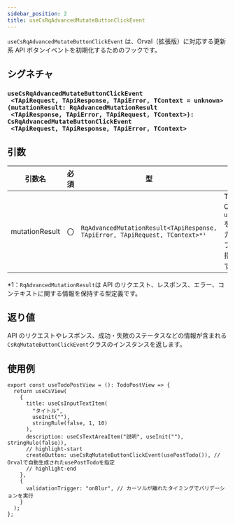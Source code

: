 ```yaml
---
sidebar_position: 2
title: useCsRqAdvancedMutateButtonClickEvent
---
```


`useCsRqAdvancedMutateButtonClickEvent` は、Orval（拡張版）に対応する更新系 API ボタンイベントを初期化するためのフックです。

## シグネチャ

<h3>
  <code>useCsRqAdvancedMutateButtonClickEvent<br/>&nbsp;&lt;TApiRequest, TApiResponse, TApiError, TContext = unknown><br/>(mutationResult: RqAdvancedMutationResult<br/>&nbsp;&lt;TApiResponse, TApiError, TApiRequest, TContext>):<br/>CsRqAdvancedMutateButtonClickEvent<br/>&nbsp;&lt;TApiRequest, TApiResponse, TApiError, TContext></code>
</h3>

## 引数

| 引数名         | 必須 | 型                                                                           | 説明                                                               |
| -------------- | ---- | ---------------------------------------------------------------------------- | ------------------------------------------------------------------ |
| mutationResult | 〇   | `RqAdvancedMutationResult<TApiResponse, TApiError, TApiRequest, TContext>*¹` | TanStack Query の `useMutate` を使ったカスタムフックを指定します。 |

\*1：`RqAdvancedMutationResult`は API のリクエスト、レスポンス、エラー、コンテキストに関する情報を保持する型定義です。

## 返り値

API のリクエストやレスポンス、成功・失敗のステータスなどの情報が含まれる`CsRqMutateButtonClickEvent`クラスのインスタンスを返します。

## 使用例

```tsx
export const useTodoPostView = (): TodoPostView => {
  return useCsView(
    {
      title: useCsInputTextItem(
        "タイトル",
        useInit(""),
        stringRule(false, 1, 10)
      ),
      description: useCsTextAreaItem("説明", useInit(""), stringRule(false)),
      // highlight-start
      createButton: useCsRqMutateButtonClickEvent(usePostTodo()), // Orvalで自動生成されたusePostTodoを指定
      // highlight-end
    },
    {
      validationTrigger: "onBlur", // カーソルが離れたタイミングでバリデーションを実行
    }
  );
};
```

